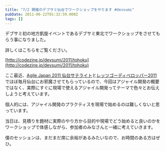 ```yaml
---
title: "7/2 開催のデブサミ仙台でワークショップをやります #devsumi"
pubDate: 2011-06-22T01:32:59.000Z
tags: []
---
```


デブサミ初の地方凱旋イベントであるデブサミ東北でワークショップをさせてもらう事になりました。

詳しくはこちらをご覧ください。

[http://codezine.jp/devsumi/2011/tohoku](http://codezine.jp/devsumi/2011/tohoku)

ここ最近、[Agile Japan 2011 仙台サテライト](http://d.hatena.ne.jp/nawoto/20110418/1303110531)と[レッツゴーディベロッパー2011](http://d.hatena.ne.jp/nawoto/20110530/1306777040)でほぼ毎月仙台にお邪魔させてもらっているので、今回はアジャイル開発の概要ではなく、実際にすぐに現場で使えるアジャイル開発ってテーマで色々とお伝えしようと考えています。

個人的には、アジャイル開発のプラクティスを現場で始めるのは難しくないと思っています。

当日は、見積りを題材に実際のやり方から目的や現場でどう始めると良いのかをワークショップで体感しながら、参加者のみなさんと一緒に考えていきます。

僕のセッションは、まだまだ席に余裕があるみたいなので、お時間のある方はぜひ。